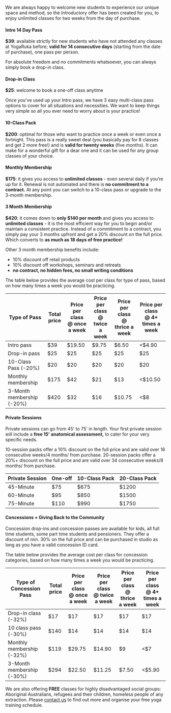 We are always happy to welcome new students to experience our unique space and method, so the Introductory offer has been created for you, to enjoy unlimited classes for two weeks from the day of purchase. 


#### Intro 14 Day Pass

**$39**: available strictly for new students who have not attended any classes at YogaRuka before; **valid for 14 consecutive days** (starting from the date of purchase), one pass per person.

For absolute freedom and no commitments whatsoever, you can always simply book a drop-in class. 

#### Drop-in Class

**$25**: welcome to book a one-off class anytime


Once you've used up your Intro pass, we have 3 easy multi-class pass options to cover for all situations and necessities. 
We want to keep things very simple so all you ever need to worry about is your practice! 


#### 10-Class Pack

**$200**: optimal for those who want to practice once a week or even once a fortnight. This pass is a really sweet deal (you basically pay for 8 classes and get 2 more free!) and is **valid for twenty weeks** (five months). It can make for a wonderful gift for a dear one and it can be used for any group classes of your choice. 

#### Monthly Membership

**$175**: it gives you access to **unlimited classes** - even several daily if you’re up for it. Renewal is not automated and there is **no commitment to a contract.** At any point you can switch to a 10-class pass or upgrade to the 3-month membership. 

#### 3 Month Membership

**$420**: it comes down to **only $140 per month** and gives you access to **unlimited classes** - it is the most efficient way for you to begin and/or maintain a consistent practice. Instead of a commitment to a contract, you simply pay your 3 months upfront and get a 20% discount on the full price. Which converts to **as much as 18 days of free practice!**

Other 3 month membership benefits include:

- 10% discount off retail products
- 10% discount off workshops, seminars and retreats 
- **no contract, no hidden fees, no small writing conditions**


The table below provides the average cost per class for type of pass, based on how many times a week you would be practicing.

<div class="card m-top--md">
	<table class="table">
		<thead>
			<tr>
				<th>Type of Pass</th>
				<th>Total price</th>
				<th>
					Price per class<br>
					@ once a week
				</th>
				<th>
					Price per class<br>
					@ twice a week
				</th>
				<th>
					Price per class<br>
					@ thrice a week
				</th>
				<th>
					Price per class<br>
					@ 4+ times a week
				</th>
			</tr>
		</thead>
		<tbody>
			<tr>
				<td>Intro pass</td>
				<td>$39</td>
				<td>$19.50</td>
				<td>$9.75</td>
				<td>$6.50</td>
				<td>&lt;$4.90</td>
			</tr>
			<tr>
				<td>Drop-in pass</td>
				<td>$25</td>
				<td>$25</td>
				<td>$25</td>
				<td>$25</td>
				<td>$25</td>
			</tr>
			<tr>
				<td>10-Class Pass (-20%)</td>
				<td>$20</td>
				<td>$20</td>
				<td>$20</td>
				<td>$20</td>
				<td>$20</td>
			</tr>
			<tr>
				<td>Monthly membership</td>
				<td>$175</td>
				<td>$42</td>
				<td>$21</td>
				<td>$13</td>
				<td>&lt;$10.50</td>
			</tr>
			<tr>
				<td>3-Month membership (-20%)</td>
				<td>$420</td>
				<td>$32</td>
				<td>$16</td>
				<td>$10.75</td>
				<td>&lt;$8</td>
			</tr>
		</tbody>
	</table>
</div>

#### Private Sessions 

Private sessions can go from 45' to 75' in length. Your first private session will include a **free 15' anatomical assessment,** to cater for your very specific needs. 
 
10-session packs offer a 10% discount on the full price and are valid over 16 consecutive weeks/4 months/ from purchase. 20-session packs offer a 20%+ discount on the full price and are valid over 34 consecutive weeks/8 months/ from purchase.


<div class="card m-top--md">
	<table class="table">
		<thead>
			<tr>
				<th>Private Session</th>
				<th>One-off</th>
				<th>
					10-Class Pack
				</th>
				<th>
					20-Class Pack
				</th>
			</tr>
		</thead>
		<tbody>
			<tr>
				<td>45-Minute</td>
				<td>$75</td>
				<td>$675</td>
				<td>$1200</td>
			</tr>
			<tr>
				<td>60-Minute</td>
				<td>$95</td>
				<td>$850</td>
				<td>$1500</td>
			</tr>
			<tr>
				<td>75-Minute</td>
				<td>$110</td>
				<td>$990</td>
				<td>$1750</td>
			</tr>
		</tbody>
	</table>
</div>



#### Concessions + Giving Back to the Community 

Concession drop-ins and concession passes are available for kids, all full time students, some part time students and pensioners. They offer a discount of min. 30% on the full price and can be purchased in studio as long as you have a valid concession ID card. 

The table below provides the average cost per class for concession categories, based on how many times a week you would be practicing. 

<div class="card m-top--md">
	<table class="table">
		<thead>
			<tr>
				<th>Type of Concession Pass</th>
				<th>Total price</th>
				<th>
					Price per class<br>
					@ once a week
				</th>
				<th>
					Price per class<br>
					@ twice a week
				</th>
              <th>
					Price per class<br>
					@ thrice a week
				</th>
				<th>
					Price per class<br>
					@ 4+ times a week
				</th>
			</tr>
		</thead>
		<tbody>
			<tr>
				<td>Drop-in class (-32%)</td>
				<td>$17</td>
				<td>$17</td>
				<td>$17</td>
                <td>$17</td>
                <td>$17</td>
			</tr>
			<tr>
				<td>10 class pass (-30%)</td>
				<td>$140</td>
				<td>$14</td>
				<td>$14</td>
                <td>$14</td>
                <td>$14</td>
			</tr>
          <tr>
				<td>Monthly membership (-32%)</td>
				<td>$119</td>
				<td>$29.75</td>
				<td>$14.90</td>
                <td>$9</td>
                <td>&lt;$7</td>
			</tr>
			<tr>
				<td>3-Month membership (-30%)</td>
				<td>$294</td>
				<td>$22.50</td>
				<td>$11.25</td>
                <td>$7.50</td>
                <td>&lt;$5.90</td>
			</tr>
		</tbody>
	</table>
</div>

We are also offering **FREE** classes for highly disadvantaged social groups: Aboriginal Australians, refugees and their children, homeless people of any extraction. Please [contact us](/contact/) to find out more and organise your free yoga training schedule.
